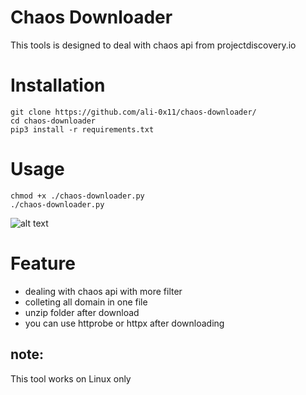 # Chaos Downloader

This tools is designed to deal with chaos api from projectdiscovery.io

# Installation

```
git clone https://github.com/ali-0x11/chaos-downloader/
cd chaos-downloader
pip3 install -r requirements.txt
```

# Usage

```
chmod +x ./chaos-downloader.py
./chaos-downloader.py
```

![alt text](https://github.com/ali-0x11/chaos-downloader/blob/main/info.jpg?raw=true)

# Feature

- dealing with chaos api with more filter
- colleting all domain in one file
- unzip folder after download
- you can use httprobe or httpx after downloading

## note:

This tool works on Linux only
